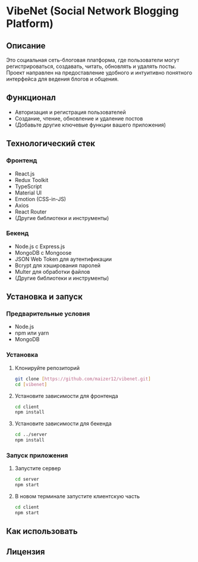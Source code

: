 # VibeNet (Social Network Blogging Platform)

## Описание

Это социальная сеть-блоговая платформа, где пользователи могут регистрироваться, создавать, читать, обновлять и удалять посты. Проект направлен на предоставление удобного и интуитивно понятного интерфейса для ведения блогов и общения.

## Функционал

- Авторизация и регистрация пользователей
- Создание, чтение, обновление и удаление постов
- (Добавьте другие ключевые функции вашего приложения)

## Технологический стек

### Фронтенд

- React.js
- Redux Toolkit
- TypeScript
- Material UI
- Emotion (CSS-in-JS)
- Axios
- React Router
- (Другие библиотеки и инструменты)

### Бекенд

- Node.js с Express.js
- MongoDB с Mongoose
- JSON Web Token для аутентификации
- Bcrypt для хэширования паролей
- Multer для обработки файлов
- (Другие библиотеки и инструменты)

## Установка и запуск

### Предварительные условия

- Node.js
- npm или yarn
- MongoDB

### Установка

1. Клонируйте репозиторий

   ```bash
   git clone [https://github.com/maizer12/vibenet.git]
   cd [vibenet]
   ```

2. Установите зависимости для фронтенда

   ```bash
   cd client
   npm install
   ```

3. Установите зависимости для бекенда
   ```bash
   cd ../server
   npm install
   ```

### Запуск приложения

1. Запустите сервер

   ```bash
   cd server
   npm start
   ```

2. В новом терминале запустите клиентскую часть
   ```bash
   cd client
   npm start
   ```

## Как использовать

## Лицензия
